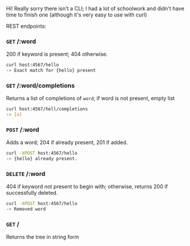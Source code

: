 Hi!  Really sorry there isn't a CLI;  I had a lot of schoolwork and didn't have time to finish one (although it's very easy to use with curl)

REST endpoints:

### `GET` /:word
200 if keyword is present;  404 otherwise.
```bash
curl host:4567/hello
-> Exact match for {hello} present
```

### `GET` /:word/completions
Returns a list of completions of `word`;  if word is not present, empty list
```bash
curl host:4567/hell/completions
-> [o]
```

### `POST` /:word
Adds a word;  204 if already present, 201 if added.
```bash
curl -XPOST host:4567/hello
-> {hello} already present.
```

### `DELETE` /:word
404 if keyword not present to begin with;  otherwise, returns 200 if successfully deleted.
```bash
curl -XPOST host:4567/hello
-> Removed word
```

### `GET` /
Returns the tree in string form
